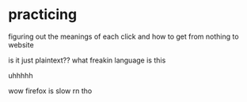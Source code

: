# practicing
figuring out the meanings of each click and how to get from nothing to website

is it just plaintext?? what freakin language is this

uhhhhh 

wow firefox is slow rn tho

